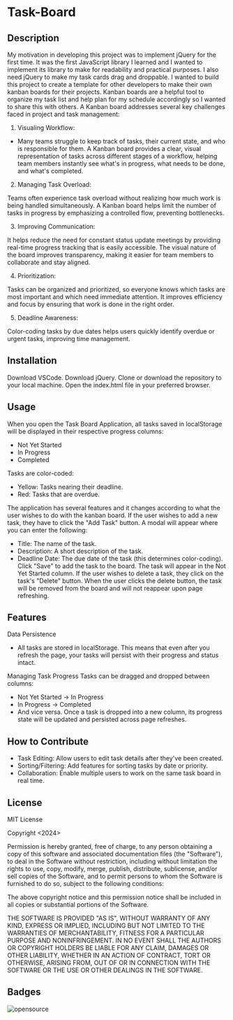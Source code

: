 # Task-Board

## Description

My motivation in developing this project was to implement jQuery for the first time. It was the first JavaScript library I learned and I wanted to implement its library to make for readability and practical purposes. I also need jQuery to make my task cards drag and droppable. I wanted to build this project to create a template for other developers to make their own kanban boards for their projects. Kanban boards are a helpful tool to organize my task list and help plan for my schedule accordingly so I wanted to share this with others. A Kanban board addresses several key challenges faced in project and task management:

1. Visualing Workflow:

- Many teams struggle to keep track of tasks, their current state, and who is responsible for them. A Kanban board provides a clear, visual representation of tasks across different stages of a workflow, helping team members instantly see what's in progress, what needs to be done, and what's completed.

2. Managing Task Overload:

Teams often experience task overload without realizing how much work is being handled simultaneously. A Kanban board helps limit the number of tasks in progress by emphasizing a controlled flow, preventing bottlenecks.

3. Improving Communication:

It helps reduce the need for constant status update meetings by providing real-time progress tracking that is easily accessible. The visual nature of the board improves transparency, making it easier for team members to collaborate and stay aligned.

4. Prioritization:

Tasks can be organized and prioritized, so everyone knows which tasks are most important and which need immediate attention. It improves efficiency and focus by ensuring that work is done in the right order.

5. Deadline Awareness:

Color-coding tasks by due dates helps users quickly identify overdue or urgent tasks, improving time management.

## Installation

Download VSCode.
Download jQuery.
Clone or download the repository to your local machine.
Open the index.html file in your preferred browser.

## Usage

When you open the Task Board Application, all tasks saved in localStorage will be displayed in their respective progress columns:

- Not Yet Started
- In Progress
- Completed

Tasks are color-coded:

- Yellow: Tasks nearing their deadline.
- Red: Tasks that are overdue.

The application has several features and it changes according to what the user wishes to do with the kanban board. If the user wishes to add a new task, they have to click the "Add Task" button. A modal will appear where you can enter the following:
- Title: The name of the task.
- Description: A short description of the task.
- Deadline Date: The due date of the task (this determines color-coding).
Click "Save" to add the task to the board. The task will appear in the Not Yet Started column. If the user wishes to delete a task, they click on the task's "Delete" button. When the user clicks the delete button, the task will be removed from the board and will not reappear upon page refreshing.

## Features

Data Persistence
- All tasks are stored in localStorage. This means that even after you refresh the page, your tasks will persist with their progress and status intact.

Managing Task Progress
Tasks can be dragged and dropped between columns:
- Not Yet Started → In Progress
- In Progress → Completed
- And vice versa.
Once a task is dropped into a new column, its progress state will be updated and persisted across page refreshes.

## How to Contribute

- Task Editing: Allow users to edit task details after they've been created.
- Sorting/Filtering: Add features for sorting tasks by date or priority.
- Collaboration: Enable multiple users to work on the same task board in real time.

## License

MIT License

Copyright <2024> <Christopher Chhim>

Permission is hereby granted, free of charge, to any person obtaining a copy
of this software and associated documentation files (the "Software"), to deal
in the Software without restriction, including without limitation the rights
to use, copy, modify, merge, publish, distribute, sublicense, and/or sell
copies of the Software, and to permit persons to whom the Software is
furnished to do so, subject to the following conditions:

The above copyright notice and this permission notice shall be included in all
copies or substantial portions of the Software.

THE SOFTWARE IS PROVIDED "AS IS", WITHOUT WARRANTY OF ANY KIND, EXPRESS OR
IMPLIED, INCLUDING BUT NOT LIMITED TO THE WARRANTIES OF MERCHANTABILITY,
FITNESS FOR A PARTICULAR PURPOSE AND NONINFRINGEMENT. IN NO EVENT SHALL THE
AUTHORS OR COPYRIGHT HOLDERS BE LIABLE FOR ANY CLAIM, DAMAGES OR OTHER
LIABILITY, WHETHER IN AN ACTION OF CONTRACT, TORT OR OTHERWISE, ARISING FROM,
OUT OF OR IN CONNECTION WITH THE SOFTWARE OR THE USE OR OTHER DEALINGS IN THE
SOFTWARE.

## Badges

![opensource](https://img.shields.io/badge/generator-open_source-blue)

 